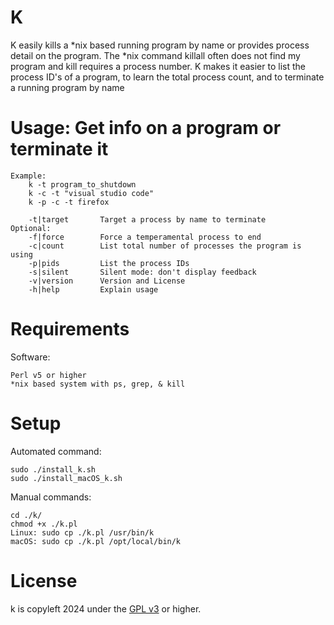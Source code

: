 K
=====

K easily kills a *nix based running program by name or provides process detail on the program.
The *nix command killall often does not find my program and kill requires a process number. K makes it easier
    to list the process ID's of a program, 
    to learn the total process count, and
    to terminate a running program by name


Usage: Get info on a program or terminate it
=====  
    Example: 
        k -t program_to_shutdown        
        k -c -t "visual studio code"
        k -p -c -t firefox

        -t|target       Target a process by name to terminate
    Optional:
        -f|force        Force a temperamental process to end
        -c|count        List total number of processes the program is using
        -p|pids         List the process IDs
        -s|silent       Silent mode: don't display feedback
        -v|version      Version and License
        -h|help         Explain usage


Requirements
=====
Software:

    Perl v5 or higher
    *nix based system with ps, grep, & kill

Setup
=====
Automated command:

	sudo ./install_k.sh
    sudo ./install_macOS_k.sh

Manual commands:

    cd ./k/
    chmod +x ./k.pl
    Linux: sudo cp ./k.pl /usr/bin/k
    macOS: sudo cp ./k.pl /opt/local/bin/k 


License
=====
k is copyleft 2024 under the <a href="http://www.gnu.org/licenses/gpl-3.0.html">GPL v3</a> or higher.
